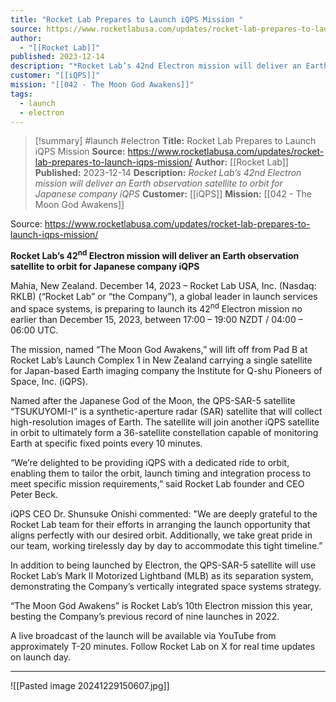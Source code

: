 ```yaml
---
title: "Rocket Lab Prepares to Launch iQPS Mission "
source: https://www.rocketlabusa.com/updates/rocket-lab-prepares-to-launch-iqps-mission/
author:
  - "[[Rocket Lab]]"
published: 2023-12-14
description: "*Rocket Lab’s 42nd Electron mission will deliver an Earth observation satellite to orbit for Japanese company iQPS*"
customer: "[[iQPS]]"
mission: "[[042 - The Moon God Awakens]]"
tags:
  - launch
  - electron
---
```

>[!summary]
#launch #electron
**Title:** Rocket Lab Prepares to Launch iQPS Mission 
**Source:** https://www.rocketlabusa.com/updates/rocket-lab-prepares-to-launch-iqps-mission/
**Author:** [[Rocket Lab]]
**Published:** 2023-12-14
**Description:** *Rocket Lab’s 42nd Electron mission will deliver an Earth observation satellite to orbit for Japanese company iQPS*
**Customer:** [[iQPS]]
**Mission:** [[042 - The Moon God Awakens]]

Source: https://www.rocketlabusa.com/updates/rocket-lab-prepares-to-launch-iqps-mission/

**Rocket Lab’s 42<sup>nd</sup> Electron mission will deliver an Earth observation satellite to orbit for Japanese company iQPS**

Mahia, New Zealand. December 14, 2023 – Rocket Lab USA, Inc. (Nasdaq: RKLB) (“Rocket Lab” or “the Company”), a global leader in launch services and space systems, is preparing to launch its 42<sup>nd</sup> Electron mission no earlier than December 15, 2023, between 17:00 – 19:00 NZDT / 04:00 – 06:00 UTC.

The mission, named “The Moon God Awakens,” will lift off from Pad B at Rocket Lab’s Launch Complex 1 in New Zealand carrying a single satellite for Japan-based Earth imaging company the Institute for Q-shu Pioneers of Space, Inc. (iQPS).

Named after the Japanese God of the Moon, the QPS-SAR-5 satellite “TSUKUYOMI-I” is a synthetic-aperture radar (SAR) satellite that will collect high-resolution images of Earth. The satellite will join another iQPS satellite in orbit to ultimately form a 36-satellite constellation capable of monitoring Earth at specific fixed points every 10 minutes.

“We’re delighted to be providing iQPS with a dedicated ride to orbit, enabling them to tailor the orbit, launch timing and integration process to meet specific mission requirements,” said Rocket Lab founder and CEO Peter Beck.

iQPS CEO Dr. Shunsuke Onishi commented: "We are deeply grateful to the Rocket Lab team for their efforts in arranging the launch opportunity that aligns perfectly with our desired orbit. Additionally, we take great pride in our team, working tirelessly day by day to accommodate this tight timeline.”

In addition to being launched by Electron, the QPS-SAR-5 satellite will use Rocket Lab’s Mark II Motorized Lightband (MLB) as its separation system, demonstrating the Company’s vertically integrated space systems strategy.

“The Moon God Awakens” is Rocket Lab’s 10th Electron mission this year, besting the Company’s previous record of nine launches in 2022.

A live broadcast of the launch will be available via YouTube from approximately T-20 minutes. Follow Rocket Lab on X for real time updates on launch day.

---

![[Pasted image 20241229150607.jpg]]